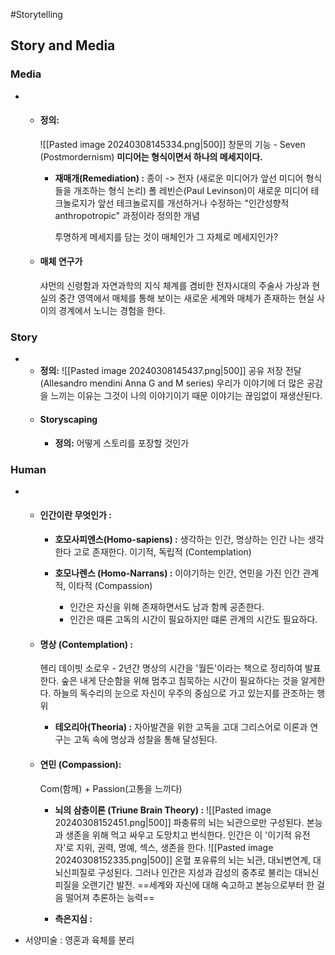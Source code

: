 #Storytelling
## Story and Media
### Media
- 
	- #### 정의:
		![[Pasted image 20240308145334.png|500]]
		창문의 기능 - Seven (Postmordernism)
		**미디어는 형식이면서 하나의 메세지이다.**
		- **재매개(Remediation) :** 
			종이 -> 전자 (새로운 미디어가 앞선 미디어 형식들을 개조하는 형식 논리)
			폴 레빈슨(Paul Levinson)이 새로운 미디어 테크놀로지가 앞선 테크놀로지를 개선하거나 수정하는 "인간성향적anthropotropic" 과정이라 정의한 개념
			
			투명하게 메세지를 담는 것이 매체인가 그 자체로 메세지인가?
			
	- #### 매체 연구가 
		샤먼의 신령함과 자연과학의 지식 체계를 겸비한 전자시대의 주술사
		가상과 현실의 중간 영역에서 매체를 통해 보이는 새로운 세계와 매체가 존재하는 현실 사이의 경계에서 노니는 경험을 한다.
		
### Story
- 
	- **정의:**
		![[Pasted image 20240308145437.png|500]]
		공유 저장 전달 (Allesandro mendini Anna G and M series)
		우리가 이야기에 더 많은 공감을 느끼는 이유는 그것이 나의 이야기이기 때문
		이야기는 끊임없이 재생산된다.
	- #### Storyscaping
		- **정의:**
			어떻게 스토리를 포장할 것인가
### Human
- 
	- #### 인간이란 무엇인가 :
		- **호모사피엔스(Homo-sapiens) :** 생각하는 인간, 명상하는 인간
			나는 생각한다 고로 존재한다. 이기적, 독립적 (Contemplation)
		- **호모나렌스 (Homo-Narrans) :** 이야기하는 인간, 연민을 가진 인간
			관계적, 이타적 (Compassion)
			
			- 인간은 자신을 위해 존재하면서도 남과 함께 공존한다.
			- 인간은 때론 고독의 시간이 필요하지만 떄론 관계의 시간도 필요하다.
	- #### 명상 (Contemplation) :
		헨리 데이빗 소로우 - 2년간 명상의 시간을 '월든'이라는 책으로 정리하여 발표한다.
		숲은 내게 단순함을 위해 멈추고 침묵하는 시간이 필요하다는 것을 알게한다.
		하늘의 독수리의 눈으로 자신이 우주의 중심으로 가고 있는지를 관조하는 행위
		
		- **테오리아(Theoria) :**
			자아발견을 위한 고독을 고대 그리스어로 이론과 연구는 고독 속에 명상과 성찰을 통해 달성된다.
		
	- #### 연민 (Compassion):
		Com(함께) + Passion(고통을 느끼다)
		- **뇌의 삼층이론 (Triune Brain Theory) :**
			![[Pasted image 20240308152451.png|500]]
			파충류의 뇌는 뇌관으로만 구성된다. 
			본능과 생존을 위해 먹고 싸우고 도망치고 번식한다. 
			인간은 이 '이기적 유전자'로 지위, 권력, 명예, 섹스, 생존을 한다.
			![[Pasted image 20240308152335.png|500]]
			온혈 포유류의 뇌는 뇌관, 대뇌변연계, 대뇌신피질로 구성된다.
			그러나 인간은 지성과 감성의 중추로 불리는 대뇌신피질을 오랜기간 발전.
			==세계와 자신에 대해 숙고하고 본능으로부터 한 걸음 떨어져 추론하는 능력==
			
		- **측은지심 :**
			
- 서양미술 : 영혼과 육체를 분리